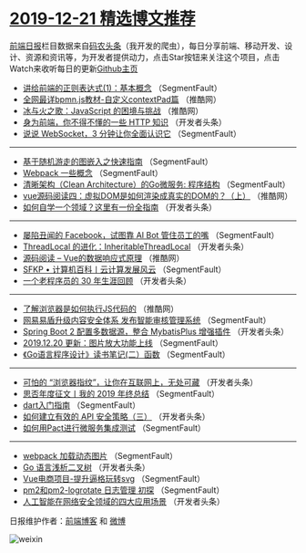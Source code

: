 # [2019-12-21 精选博文推荐](https://toutiao.qdkfweb.cn/date/2019/12/21)

[前端日报](https://qdkfweb.cn/c/news)栏目数据来自[码农头条](https://toutiao.qdkfweb.cn/)（我开发的爬虫），每日分享前端、移动开发、设计、资源和资讯等，为开发者提供动力，点击Star按钮来关注这个项目，点击Watch来收听每日的更新[Github主页](https://github.com/kujian/frontendDaily)
* [讲给前端的正则表达式(1)：基本概念](https://toutiao.qdkfweb.cn/134101.html) （SegmentFault）
* [全网最详bpmn.js教材-自定义contextPad篇](https://toutiao.qdkfweb.cn/134128.html) （推酷网）
* [冰与火之歌：JavaScript 的困境与挑战](https://toutiao.qdkfweb.cn/134130.html) （推酷网）
* [身为前端，你不得不懂的一些 HTTP 知识](https://toutiao.qdkfweb.cn/134122.html) （开发者头条）
* [说说 WebSocket，3 分钟让你全面认识它](https://toutiao.qdkfweb.cn/134099.html) （SegmentFault）

***
* [基于随机游走的图嵌入之快速指南](https://toutiao.qdkfweb.cn/134110.html) （SegmentFault）
* [Webpack 一些概念](https://toutiao.qdkfweb.cn/134100.html) （SegmentFault）
* [清晰架构（Clean Architecture）的Go微服务: 程序结构](https://toutiao.qdkfweb.cn/134111.html) （SegmentFault）
* [vue源码阅读四：虚拟DOM是如何渲染成真实的DOM的？（上）](https://toutiao.qdkfweb.cn/134129.html) （推酷网）
* [如何自学一个领域？这里有一份全指南](https://toutiao.qdkfweb.cn/134112.html) （开发者头条）

***
* [屡陷丑闻的 Facebook，试图靠 AI Bot 管住员工的嘴](https://toutiao.qdkfweb.cn/134102.html) （SegmentFault）
* [ThreadLocal 的进化：InheritableThreadLocal](https://toutiao.qdkfweb.cn/134113.html) （开发者头条）
* [源码阅读 &#8211; Vue的数据响应式原理](https://toutiao.qdkfweb.cn/134131.html) （推酷网）
* [SFKP • 计算机百科丨云计算发展风云](https://toutiao.qdkfweb.cn/134103.html) （SegmentFault）
* [一个老程序员的 30 年生涯回顾](https://toutiao.qdkfweb.cn/134114.html) （开发者头条）

***
* [了解浏览器是如何执行JS代码的](https://toutiao.qdkfweb.cn/134132.html) （推酷网）
* [网易易盾升级内容安全体系 发布智能审核管理系统](https://toutiao.qdkfweb.cn/134104.html) （SegmentFault）
* [Spring Boot 2 配置多数据源，整合 MybatisPlus 增强插件](https://toutiao.qdkfweb.cn/134115.html) （开发者头条）
* [2019.12.20 更新：图片放大功能上线](https://toutiao.qdkfweb.cn/134094.html) （SegmentFault）
* [《Go语言程序设计》读书笔记(二）函数](https://toutiao.qdkfweb.cn/134105.html) （SegmentFault）

***
* [可怕的 “浏览器指纹”，让你在互联网上，无处可藏](https://toutiao.qdkfweb.cn/134116.html) （开发者头条）
* [思否年度征文丨我的 2019 年终总结](https://toutiao.qdkfweb.cn/134095.html) （SegmentFault）
* [dart入门指南](https://toutiao.qdkfweb.cn/134106.html) （SegmentFault）
* [如何建立有效的 API 安全策略（三）](https://toutiao.qdkfweb.cn/134117.html) （开发者头条）
* [如何用Pact进行微服务集成测试](https://toutiao.qdkfweb.cn/134096.html) （SegmentFault）

***
* [webpack 加载动态图片](https://toutiao.qdkfweb.cn/134107.html) （SegmentFault）
* [Go 语言浅析二叉树](https://toutiao.qdkfweb.cn/134119.html) （开发者头条）
* [Vue电商项目-提升逼格玩转svg](https://toutiao.qdkfweb.cn/134097.html) （SegmentFault）
* [pm2和pm2-logrotate 日志管理 初探](https://toutiao.qdkfweb.cn/134108.html) （SegmentFault）
* [人工智能在网络安全领域的四大应用场景](https://toutiao.qdkfweb.cn/134121.html) （开发者头条）

日报维护作者：[前端博客](https://qdkfweb.cn/) 和 [微博](https://qdkfweb.cn/go/weibo)

![weixin](https://user-images.githubusercontent.com/3055447/38468989-651132ac-3b80-11e8-8e6b-15122322a9d7.png)